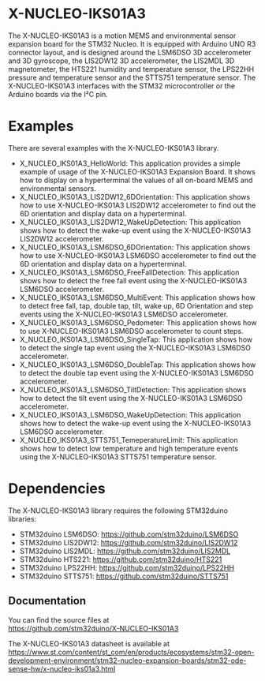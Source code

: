 # X-NUCLEO-IKS01A3

The X-NUCLEO-IKS01A3 is a motion MEMS and environmental sensor expansion board for the STM32 Nucleo.
It is equipped with Arduino UNO R3 connector layout, and is designed around the LSM6DSO 3D accelerometer and 3D gyroscope, 
the LIS2DW12 3D accelerometer, the LIS2MDL 3D magnetometer, the HTS221 humidity and temperature sensor, the LPS22HH 
pressure and temperature sensor and the STTS751 temperature sensor.
The X-NUCLEO-IKS01A3 interfaces with the STM32 microcontroller or the Arduino boards via the I²C pin.

# Examples

There are several examples with the X-NUCLEO-IKS01A3 library.
* X_NUCLEO_IKS01A3_HelloWorld: This application provides a simple example of usage of the X-NUCLEO-IKS01A3 
Expansion Board. It shows how to display on a hyperterminal the values of all on-board MEMS and environmental sensors.
* X_NUCLEO_IKS01A3_LIS2DW12_6DOrientation: This application shows how to use X-NUCLEO-IKS01A3 LIS2DW12 accelerometer 
to find out the 6D orientation and display data on a hyperterminal.
* X_NUCLEO_IKS01A3_LIS2DW12_WakeUpDetection: This application shows how to detect the wake-up event using the 
X-NUCLEO-IKS01A3 LIS2DW12 accelerometer.
* X_NUCLEO_IKS01A3_LSM6DSO_6DOrientation: This application shows how to use X-NUCLEO-IKS01A3 LSM6DSO accelerometer 
to find out the 6D orientation and display data on a hyperterminal.
* X_NUCLEO_IKS01A3_LSM6DSO_FreeFallDetection: This application shows how to detect the free fall event using the 
X-NUCLEO-IKS01A3 LSM6DSO accelerometer.
* X_NUCLEO_IKS01A3_LSM6DSO_MultiEvent: This application shows how to detect free fall, tap, double tap, tilt, wake up,
6D Orientation and step events using the X-NUCLEO-IKS01A3 LSM6DSO accelerometer.
* X_NUCLEO_IKS01A3_LSM6DSO_Pedometer: This application shows how to use X-NUCLEO-IKS01A3 LSM6DSO accelerometer 
to count steps.
* X_NUCLEO_IKS01A3_LSM6DSO_SingleTap: This application shows how to detect the single tap event using the 
X-NUCLEO-IKS01A3 LSM6DSO accelerometer.
* X_NUCLEO_IKS01A3_LSM6DSO_DoubleTap: This application shows how to detect the double tap event using the 
X-NUCLEO-IKS01A3 LSM6DSO accelerometer.
* X_NUCLEO_IKS01A3_LSM6DSO_TiltDetection: This application shows how to detect the tilt event using the X-NUCLEO-IKS01A3 
LSM6DSO accelerometer.
* X_NUCLEO_IKS01A3_LSM6DSO_WakeUpDetection: This application shows how to detect the wake-up event using the 
X-NUCLEO-IKS01A3 LSM6DSO accelerometer.
* X_NUCLEO_IKS01A3_STTS751_TemeperatureLimit: This application shows how to detect low temperature and high temperature 
events using the X-NUCLEO-IKS01A3 STTS751 temperature sensor.

# Dependencies

The X-NUCLEO-IKS01A3 library requires the following STM32duino libraries:

* STM32duino LSM6DSO: https://github.com/stm32duino/LSM6DSO
* STM32duino LIS2DW12: https://github.com/stm32duino/LIS2DW12
* STM32duino LIS2MDL: https://github.com/stm32duino/LIS2MDL
* STM32duino HTS221: https://github.com/stm32duino/HTS221
* STM32duino LPS22HH: https://github.com/stm32duino/LPS22HH
* STM32duino STTS751: https://github.com/stm32duino/STTS751

## Documentation

You can find the source files at  
https://github.com/stm32duino/X-NUCLEO-IKS01A3

The X-NUCLEO-IKS01A3 datasheet is available at  
https://www.st.com/content/st_com/en/products/ecosystems/stm32-open-development-environment/stm32-nucleo-expansion-boards/stm32-ode-sense-hw/x-nucleo-iks01a3.html
